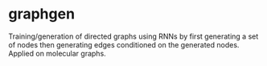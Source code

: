 # graphgen

Training/generation of directed graphs using RNNs by first generating a set of nodes then generating edges conditioned on the
generated nodes. Applied on molecular graphs.
